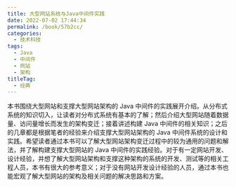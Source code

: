 ```yaml
---
title: 大型网站系统与Java中间件实践
date: 2022-07-02 17:44:34
permalink: /book/57b2cc/
categories:
  - 技术科技
tags:
  - Java
  - 中间件
  - 网站
  - 架构
titleTag: 
  - 经典
---
```


本书围绕大型网站和支撑大型网站架构的 Java 中间件的实践展开介绍。从分布式系统的知识切入，让读者对分布式系统有基本的了解；然后介绍大型网站随着数据量、访问量增长而发生的架构变迁；接着讲述构建 Java 中间件的相关知识；之后的几章都是根据笔者的经验来介绍支撑大型网站架构的 Java 中间件系统的设计和实践。希望读者通过本书可以了解大型网站架构变迁过程中的较为通用的问题和解法，并了解构建支撑大型网站的 Java 中间件的实践经验。对于有一定网站开发、设计经验，并想了解大型网站架构和支撑这种架构的系统的开发、测试等的相关工程人员，本书有很大的参考意义；对于没有网站开发设计经验的人员，通过本书也能宏观了解大型网站的架构及相关问题的解决思路和方案。

<!-- more -->

<!-- :tags="['Java', '中间件','网站', '架构']" -->

<BookShelf
album="https://cdn.staticaly.com/gh/jonsam-ng/image-hosting@master/oxygen-space/image.6b0x7kzjiig0.webp"
author="宪杰"
intro="本书围绕大型网站和支撑大型网站架构的 Java 中间件的实践展开介绍。从分布式系统的知识切入，让读者对分布式系统有基本的了解；然后介绍大型网站随着数据量、访问量增长而发生的架构变迁；接着讲述构建 Java 中间件的相关知识；之后的几章都是根据笔者的经验来介绍支撑大型网站架构的 Java 中间件系统的设计和实践。希望读者通过本书可以了解大型网站架构变迁过程中的较为通用的问题和解法，并了解构建支撑大型网站的 Java 中间件的实践经验。对于有一定网站开发、设计经验，并想了解大型网站架构和支撑这种架构的系统的开发、测试等的相关工程人员，本书有很大的参考意义；对于没有网站开发设计经验的人员，通过本书也能宏观了解大型网站的架构及相关问题的解决思路和方案。"
publisher="电子工业出版社"
lang="中文"
:pages="337"
link="https://www.aliyundrive.com/s/iiT8vzBoVCr"
douban="https://book.douban.com/subject/25867042/"
/>
